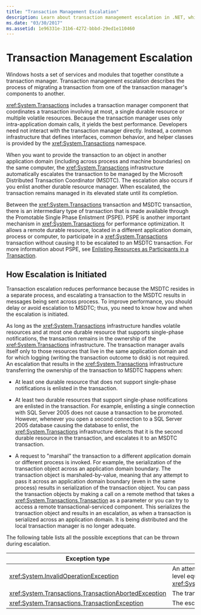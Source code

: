 ```yaml
---
title: "Transaction Management Escalation"
description: Learn about transaction management escalation in .NET, which is the process of migrating a transaction from one transaction manager's components to another.
ms.date: "03/30/2017"
ms.assetid: 1e96331e-31b6-4272-bbbd-29ed1e110460
---
```

# Transaction Management Escalation
Windows hosts a set of services and modules that together constitute a transaction manager. Transaction management escalation describes the process of migrating a transaction from one of the transaction manager's components to another.  
  
 <xref:System.Transactions> includes a transaction manager component that coordinates a transaction involving at most, a single durable resource or multiple volatile resources. Because the transaction manager uses only intra-application domain calls, it yields the best performance. Developers need not interact with the transaction manager directly. Instead, a common infrastructure that defines interfaces, common behavior, and helper classes is provided by the <xref:System.Transactions> namespace.  
  
 When you want to provide the transaction to an object in another application domain (including across process and machine boundaries) on the same computer, the <xref:System.Transactions> infrastructure automatically escalates the transaction to be managed by the Microsoft Distributed Transaction Coordinator (MSDTC). The escalation also occurs if you enlist another durable resource manager. When escalated, the transaction remains managed in its elevated state until its completion.  
  
 Between the <xref:System.Transactions> transaction and MSDTC transaction, there is an intermediary type of transaction that is made available through the Promotable Single Phase Enlistment (PSPE). PSPE is another important mechanism in <xref:System.Transactions> for performance optimization. It allows a remote durable resource, located in a different application domain, process or computer, to participate in a <xref:System.Transactions> transaction without causing it to be escalated to an MSDTC transaction. For more information about PSPE, see [Enlisting Resources as Participants in a Transaction](enlisting-resources-as-participants-in-a-transaction.md).  
  
## How Escalation is Initiated  
 Transaction escalation reduces performance because the MSDTC resides in a separate process, and escalating a transaction to the MSDTC results in messages being sent across process. To improve performance, you should delay or avoid escalation to MSDTC; thus, you need to know how and when the escalation is initiated.  
  
 As long as the <xref:System.Transactions> infrastructure handles volatile resources and at most one durable resource that supports single-phase notifications, the transaction remains in the ownership of the <xref:System.Transactions> infrastructure. The transaction manager avails itself only to those resources that live in the same application domain and for which logging (writing the transaction outcome to disk) is not required. An escalation that results in the <xref:System.Transactions> infrastructure transferring the ownership of the transaction to MSDTC happens when:  
  
- At least one durable resource that does not support single-phase notifications is enlisted in the transaction.  
  
- At least two durable resources that support single-phase notifications are enlisted in the transaction. For example, enlisting a single connection with SQL Server 2005 does not cause a transaction to be promoted. However, whenever you open a second connection to a SQL Server 2005 database causing the database to enlist, the <xref:System.Transactions> infrastructure detects that it is the second durable resource in the transaction, and escalates it to an MSDTC transaction.  
  
- A request to "marshal" the transaction to a different application domain or different process is invoked. For example, the serialization of the transaction object across an application domain boundary. The transaction object is marshaled-by-value, meaning that any attempt to pass it across an application domain boundary (even in the same process) results in serialization of the transaction object. You can pass the transaction objects by making a call on a remote method that takes a <xref:System.Transactions.Transaction> as a parameter or you can try to access a remote transactional-serviced component. This serializes the transaction object and results in an escalation, as when a transaction is serialized across an application domain. It is being distributed and the local transaction manager is no longer adequate.  
  
 The following table lists all the possible exceptions that can be thrown during escalation.  
  
|Exception type|Condition|  
|--------------------|---------------|  
|<xref:System.InvalidOperationException>|An attempt to escalate a transaction with isolation level equal to <xref:System.Transactions.IsolationLevel.Snapshot>.|  
|<xref:System.Transactions.TransactionAbortedException>|The transaction manager is down.|  
|<xref:System.Transactions.TransactionException>|The escalation fails and the application is aborted.|
